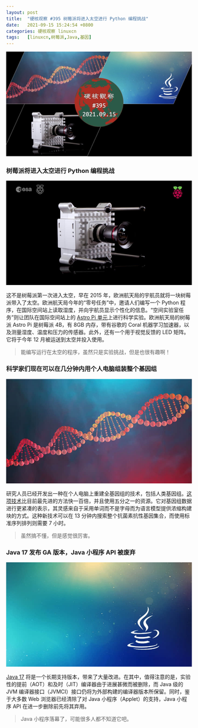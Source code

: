 ```yaml
---
layout: post
title:	"硬核观察 #395 树莓派将进入太空进行 Python 编程挑战"
date:	2021-09-15 15:24:54 +0800 
categories:	硬核观察 linuxcn 
tags:	[linuxcn,树莓派,Java,基因]
---
```



![](/Asserts/Images/album/202109/15/152328p4bzikhdjfpc82db.jpg)


### 树莓派将进入太空进行 Python 编程挑战


![](/Asserts/Images/album/202109/15/152349d4m2s28299282mxy.jpg)


这不是树莓派第一次进入太空，早在 2015 年，欧洲航天局的宇航员就将一块树莓派带入了太空。欧洲航天局今年的“零号任务”中，邀请人们编写一个 Python 程序，在国际空间站上读取湿度，并向宇航员显示个性化的信息。“空间实验室任务”则让团队在国际空间站上的 [Astro Pi 单元](https://www.zdnet.com/article/these-upgraded-raspberry-pi-computers-are-heading-to-space-for-a-python-programming-challenge/)上进行科学实验。欧洲航天局的树莓派 Astro Pi 是树莓派 4B，有 8GB 内存，带有谷歌的 Coral 机器学习加速器，以及测量湿度、温度和压力的传感器。此外，还有一个用于视觉反馈的 LED 矩阵。它将于今年 12 月被运送到太空并投入使用。



> 
> 能编写运行在太空的程序，虽然只是实验挑战，但是也很有趣啊！
> 
> 
> 


### 科学家们现在可以在几分钟内用个人电脑组装整个基因组


![](/Asserts/Images/album/202109/15/152409sysx3zetke5tynmf.jpg)


研究人员已经开发出一种在个人电脑上重建全基因组的技术，包括人类基因组。[这项技术](https://phys.org/news/2021-09-scientists-entire-genomes-personal-minutes.html)比目前最先进的方法快一百倍，并且使用五分之一的资源。它对基因组数据进行更紧凑的表示，其灵感来自于采用单词而不是字母而为语言模型提供浓缩构建块的方式。这种新技术可以在 13 分钟内搜索整个抗菌素抗性基因集合，而使用标准序列排列则需要 7 小时。



> 
> 虽然搞不懂，但是感觉很厉害。
> 
> 
> 


### Java 17 发布 GA 版本，Java 小程序 API 被废弃


![](/Asserts/Images/album/202109/15/152426yrq5ryqrnf4yacys.jpg)


[Java 17](https://openjdk.java.net/projects/jdk/17/) 将是一个长期支持版本，带来了大量改进。在其中，值得注意的是，实验性的提前（AOT）和及时（JIT）编译器由于进展甚微而被删除，而 Java 级的 JVM 编译器接口（JVMCI）接口仍将为外部构建的编译器版本所保留。同时，鉴于大多数 Web 浏览器已经清除了对 Java 小程序（Applet）的支持，Java 小程序 API 在进一步删除前先将其弃用。



> 
> Java 小程序落幕了，可能很多人都不知道它吧。
> 
> 
>
